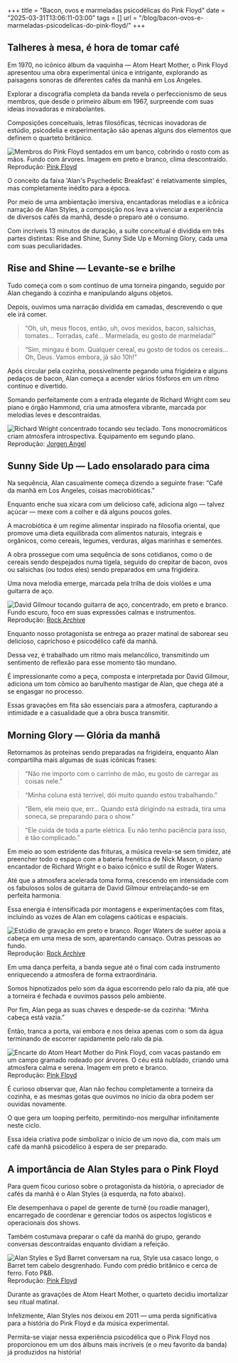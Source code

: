 +++
title = "Bacon, ovos e marmeladas psicodélicas do Pink Floyd"
date = "2025-03-31T13:06:11-03:00"
tags = []
url = "/blog/bacon-ovos-e-marmeladas-psicodelicas-do-pink-floyd/"
+++

## Talheres à mesa, é hora de tomar café

Em 1970, no icônico álbum da vaquinha — Atom Heart Mother, o Pink Floyd apresentou uma obra experimental única e intrigante, explorando as paisagens sonoras de diferentes cafés da manhã em Los Angeles.

Explorar a discografia completa da banda revela o perfeccionismo de seus membros, que desde o primeiro álbum em 1967, surpreende com suas ideias inovadoras e mirabolantes.

Composições conceituais, letras filosóficas, técnicas inovadoras de estúdio, psicodelia e experimentação são apenas alguns dos elementos que definem o quarteto britânico.

![Membros do Pink Floyd sentados em um banco, cobrindo o rosto com as mãos. Fundo com árvores. Imagem em preto e branco, clima descontraído.](/images/bacon-ovos-e-marmeladas-psicodelicas-do-pink-floyd/banda_reunida.jpg)
Reprodução: [Pink Floyd](https://pinkfloyd.com)

O conceito da faixa 'Alan's Psychedelic Breakfast' é relativamente simples, mas completamente inédito para a época.

Por meio de uma ambientação imersiva, encantadoras melodias e a icônica narração de Alan Styles, a composição nos leva a vivenciar a experiência de diversos cafés da manhã, desde o preparo até o consumo.

Com incríveis 13 minutos de duração, a suíte conceitual é dividida em três partes distintas: Rise and Shine, Sunny Side Up e Morning Glory, cada uma com suas peculiaridades.

## Rise and Shine — Levante-se e brilhe

Tudo começa com o som contínuo de uma torneira pingando, seguido por Alan chegando à cozinha e manipulando alguns objetos.

Depois, ouvimos uma narração dividida em camadas, descrevendo o que ele irá comer.

> “Oh, uh, meus flocos, então, uh, ovos mexidos, bacon, salsichas, tomates... Torradas, café... Marmelada, eu gosto de marmelada!”

> “Sim, mingau é bom. Qualquer cereal, eu gosto de todos os cereais... Oh, Deus. Vamos embora, já são 10h!"

Após circular pela cozinha, possivelmente pegando uma frigideira e alguns pedaços de bacon, Alan começa a acender vários fósforos em um ritmo contínuo e divertido.

Somando perfeitamente com a entrada elegante de Richard Wright com seu piano e órgão Hammond, cria uma atmosfera vibrante, marcada por melodias leves e descontraídas.

![Richard Wright concentrado tocando seu teclado. Tons monocromáticos criam atmosfera introspectiva. Equipamento em segundo plano.](/images/bacon-ovos-e-marmeladas-psicodelicas-do-pink-floyd/richard_wright_no_estudio.jpg)
Reprodução: [Jorgen Angel](https://www.angel.dk/)

## Sunny Side Up — Lado ensolarado para cima

Na sequência, Alan casualmente começa dizendo a seguinte frase: “Café da manhã em Los Angeles, coisas macrobióticas.”

Enquanto enche sua xícara com um delicioso café, adiciona algo — talvez açúcar — mexe com a colher e dá alguns poucos goles.

A macrobiótica é um regime alimentar inspirado na filosofia oriental, que promove uma dieta equilibrada com alimentos naturais, integrais e orgânicos, como cereais, legumes, verduras, algas marinhas e sementes.

A obra prossegue com uma sequência de sons cotidianos, como o de cereais sendo despejados numa tigela, seguido do crepitar de bacon, ovos ou salsichas (ou todos eles) sendo preparados em uma frigideira.

Uma nova melodia emerge, marcada pela trilha de dois violões e uma guitarra de aço.

![David Gilmour tocando guitarra de aço, concentrado, em preto e branco. Fundo escuro, foco em suas expressões calmas e instrumentos.](/images/bacon-ovos-e-marmeladas-psicodelicas-do-pink-floyd/david_gilmour_com_guitarra_steel.jpg)
Reprodução: [Rock Archive](https://www.rockarchive.com/prints/p/pink-floyd-pf048jf/)

Enquanto nosso protagonista se entrega ao prazer matinal de saborear seu delicioso, caprichoso e psicodélico café da manhã.

Dessa vez, é trabalhado um ritmo mais melancólico, transmitindo um sentimento de reflexão para esse momento tão mundano.

É impressionante como a peça, composta e interpretada por David Gilmour, adiciona um tom cômico ao barulhento mastigar de Alan, que chega até a se engasgar no processo.

Essas gravações em fita são essenciais para a atmosfera, capturando a intimidade e a casualidade que a obra busca transmitir.

## Morning Glory — Glória da manhã

Retornamos às proteínas sendo preparadas na frigideira, enquanto Alan compartilha mais algumas de suas icônicas frases:

> “Não me importo com o carrinho de mão, eu gosto de carregar as coisas nele.”

> “Minha coluna está terrível, dói muito quando estou trabalhando.”

> “Bem, ele meio que, err... Quando está dirigindo na estrada, tira uma soneca, se preparando para o show.”

> “Ele cuida de toda a parte elétrica. Eu não tenho paciência para isso, é tão complicado.”

Em meio ao som estridente das frituras, a música revela-se sem timidez, até preencher todo o espaço com a bateria frenética de Nick Mason, o piano encantador de Richard Wright e o baixo icônico e sutil de Roger Waters.

Até que a atmosfera acelerada toma forma, crescendo em intensidade com os fabulosos solos de guitarra de David Gilmour entrelaçando-se em perfeita harmonia.

Essa energia é intensificada por montagens e experimentações com fitas, incluindo as vozes de Alan em colagens caóticas e espaciais.

![Estúdio de gravação em preto e branco. Roger Waters de suéter apoia a cabeça em uma mesa de som, aparentando cansaço. Outras pessoas ao fundo.](/images/bacon-ovos-e-marmeladas-psicodelicas-do-pink-floyd/roger_waters_no_estudio.jpg)
Reprodução: [Rock Archive](https://www.rockarchive.com/prints/p/pink-floyd-pf009jf/)

Em uma dança perfeita, a banda segue até o final com cada instrumento enriquecendo a atmosfera de forma extraordinária.

Somos hipnotizados pelo som da água escorrendo pelo ralo da pia, até que a torneira é fechada e ouvimos passos pelo ambiente.

Por fim, Alan pega as suas chaves e despede-se da cozinha: “Minha cabeça está vazia.”

Então, tranca a porta, vai embora e nos deixa apenas com o som da água terminando de escorrer rapidamente pelo ralo da pia.

![Encarte do Atom Heart Mother do Pink Floyd, com vacas pastando em um campo gramado rodeado por árvores. O céu está nublado, criando uma atmosfera calma e serena. Imagem em preto e branco.](/images/bacon-ovos-e-marmeladas-psicodelicas-do-pink-floyd/encarte_do_atom_heart_mother.jpg)
Reprodução: [Pink Floyd](https://pinkfloyd.com)

É curioso observar que, Alan não fechou completamente a torneira da cozinha, e as mesmas gotas que ouvimos no início da obra podem ser ouvidas novamente.

O que gera um looping perfeito, permitindo-nos mergulhar infinitamente neste ciclo.

Essa ideia criativa pode simbolizar o início de um novo dia, com mais um café da manhã psicodélico à espera de ser preparado.

## A importância de Alan Styles para o Pink Floyd

Para quem ficou curioso sobre o protagonista da história, o apreciador de cafés da manhã é o Alan Styles (à esquerda, na foto abaixo).

Ele desempenhava o papel de gerente de turnê (ou roadie manager), encarregado de coordenar e gerenciar todos os aspectos logísticos e operacionais dos shows.

Também costumava preparar o café da manhã do grupo, gerando conversas descontraídas enquanto dividiam a refeição.

![Alan Styles e Syd Barret conversam na rua, Style usa casaco longo, o Barret tem cabelo desgrenhado. Fundo com prédio britânico e cerca de ferro. Foto P&B.](/images/bacon-ovos-e-marmeladas-psicodelicas-do-pink-floyd/alan_styles_e_syd_barret.jpg)
Reprodução: [Pink Floyd](https://pinkfloyd.com)

Durante as gravações de Atom Heart Mother, o quarteto decidiu imortalizar seu ritual matinal.

Infelizmente, Alan Styles nos deixou em 2011 — uma perda significativa para a história do Pink Floyd e da música experimental.

Permita-se viajar nessa experiência psicodélica que o Pink Floyd nos proporcionou em um dos álbuns mais incríveis (e o meu favorito da banda) já produzidos na história!
